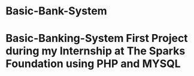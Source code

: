 # Basic-Bank-System
# Basic-Banking-System First Project during my Internship at The Sparks Foundation using PHP and MYSQL 
